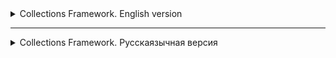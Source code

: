 <details>
<summary>Collections Framework. English version</summary>

<details>
<summary>Basic information about Collections Framework</summary>

# Collections in Java

Any group of individual objects represented as a whole is called a collection of Java objects. In Java, JDK 1.2
defines a separate structure called the "Collection Framework", which contains all classes and interfaces
of Java collections.

In Java, the collection interface (`java.util.Collection`) and the `Map` interface (`java.util.Map`) are the two main "root"
interfaces of Java collection classes.

## What is a framework in Java?

A framework is a set of classes and interfaces that provide a ready—made architecture. To implement a new function
or class, there is no need to define a structure. However, an optimal object-oriented design always includes
a structure with a set of classes in which all classes perform tasks of the same type.

### The need for a separate data collection platform in Java

Before the advent of the Collection Framework (or before JDK 1.2), the standard methods for grouping Java objects (or collections) were
Arrays or Vectors or Hash tables. All these collections did not have a common interface. Thus, although the main purpose
of all collections is the same, the implementation of all these collections was determined independently and had no correlation between
them. In addition, it is very difficult for users to remember all the different methods, syntax, and constructors.

### Advantages of the Java Collection Framework

Since the lack of a data collection system has led to the above set of disadvantages, the advantages
of the data collection system are listed below.

- **Serial API:** The API has a basic set of interfaces such as `Set`, `List` or `Map` common set
  methods.

- **Reduces programming efforts:** The programmer does not need to worry about the design of the Collection, he can
  focus on making the best use of it in your program. So the basic concept is
  Object-oriented programming (i.e. abstraction) has been successfully implemented.

- **Improves the speed and quality of the program:** Improves productivity by providing high-performance
  implement useful data structures and algorithms, because in this case the programmer does not need to think about the best
  implementations of a specific data structure. He may just use a better implementation to significantly boost
  the performance of your algorithm/program.

### Hierarchy of the data collection platform in Java

The `java.util` package contains all the classes and interfaces required by the `collection` framework. The `collection` framework
contains an interface named the `iterable` interface, which makes it easy to iterate through collections. This
The interface is extended by the main `collection` interface, which acts as the root
for the `collection framework'.
All collections extend this interface, thereby extending the properties of the iterator and methods of this interface. The
following figure shows the hierarchy of the `collection framework` data collection structure.

![img.png](images%2Fimg.png)

### Collection interface methods

This interface contains various methods that can be directly used by all collections implementing this
interface.:

| Method | Description |
|-----------------------------|---------------------------------------------------------------------------------|
| `add(Object)`               | Adds an object to the collection.                                                   |
| `addAll(Collection c)` | Adds all items from the specified collection to this collection.                  |
| `clear()` | Removes all items from this collection.                                         |
| `contains(Object o)` | Returns `true` if the collection contains the specified element.                   |
| `containsAll(Collection c)` | Returns `true` if the collection contains all the items from the specified collection. |
| `equals(Object o)` | Compares the specified object with this collection for equality.                     |
| `hashCode()` | Returns the hash code of this collection.                                              |
| `isEmpty()` | Returns `true` if the collection does not contain elements.                        |
| `iterator()` | Returns an iterator for the items in this collection.                             |
| `max()` | Returns the maximum                                                            

</details>

<details>
<summary>Lesson 27. ArrayList</summary>


# Lesson 27. ArrayList in Java

## Introduction to the List Interface in Java

The `List' interface in Java is part of the Java Collections Framework and is an ordered collection (or
sequence) of elements. The items in the list can be accessed and managed by indexes starting from scratch. The main thing
The difference between the `List` interface and standard arrays lies in its flexibility: unlike arrays, the size of lists
can change dynamically. `List` provides methods for adding, deleting, and accessing items, and also
allows you to search and sort data. This interface is implemented by various classes, such
as `ArrayList`, `LinkedList` and others, each of which has its own characteristics and applications. Learning about `List` and its
implementations, especially `ArrayList', is fundamental to the effective use of collections in Java.

## Introduction to ArrayList

![img_1.png](images%2Fimg_1.png)

### Overview: What is an ArrayList and how does it differ from regular arrays

An `ArrayList` in Java is an implementation of a dynamic array that is part of the Java Collections Framework. Unlike
standard arrays, `ArrayList` provides the ability to dynamically resize. This means that
elements can be added or removed, and the size of the `ArrayList` will automatically adapt to these
changes. 'ArrayList` supports only object data types and cannot store primitive types directly.

### Advantages of using ArrayList over arrays

- **Size flexibility**: The main advantage of `ArrayList` over standard arrays is its ability to
  change the size during program execution. This allows for more efficient memory management, especially when accurate
  The number of elements is unknown in advance.
- **Convenient methods**: `ArrayList` provides many built-in methods for managing elements, such as
  adding, deleting, searching and sorting, which makes it more convenient to use compared to the usual ones
  arrays.
- **Auto-packing and auto-unpacking**: With 'ArrayList`, you can easily use wrapper classes for primitive
  data types such as `Integer` and `Double`, which are automatically packed and unpacked.

## Basics of working with ArrayList

### Creating an ArrayList: How to initialize and use ArrayList

There are several ways to create an `ArrayList`. The easiest way is to use a constructor without arguments, which
creates an empty list. You can also initialize an `ArrayList` with an initial capacity or an existing collection.
For example, `ArrayList<String> list = new ArrayList<>();` creates an empty list of strings.

### Main methods: add, get, set, remove, size

- `add(Object)` - adds an item to the end of the list.
- `get(int index)` - returns an element at the specified index.
- `set(int index, Object)` - replaces the element in the specified position.
- `remove(int index)` or `remove(Object)` - removes an element by index or value.
- `size()` - returns the number of items in the list.

### Automatic resizing: How the ArrayList automatically expands and contracts

The `ArrayList` automatically increases its capacity when the number of items exceeds the current capacity of the list. This
is due to the redistribution of the internal array. When deleting elements, the size of the `ArrayList` does not decrease
automatically, but you can manually reduce the size using the `trimToSize()` method.

## Working with data in ArrayList

### Adding Elements: Different ways to add elements
- **Direct addition**: Using the `add(Object)` method to add an item to the end of the list.
- **Adding by index**: The `add(int index, Object element)` method allows you to insert an element at a certain position in the list.

![img_2.png](images%2Fimg_2.png)

### Deleting items: How and when to delete items from the list
- **Deleting by index**: The `remove(int index)` method deletes an element at the specified index.
- **Deletion by value**: The `remove(Object o)` method deletes the first occurrence of the specified element, if it is present in the list.

![img_3.png](images%2Fimg_3.png)

### Searching and updating items: Getting data and changing items in the list
- **Searching for an element**: The `indexOf(Object o)` method returns the index of the first occurrence of the element, `contains(Object o)` checks for the presence of the element.
- **Updating the element**: The `set(int index, Object element)` method replaces the element at the specified position.

### Iterating over elements: Using loops and iterators to bypass the ArrayList
- **Using a for-each loop**: A convenient way to iterate through elements without accessing the index.
- **Using the iterator**: Iterators allow you to more flexibly manage the iteration process, including removing elements during iteration.

| Operation | Complexity | Description |
|---------------------|------------------|----------------------------------------------|
| `add(E e)` | O(1) Amortized | Adding an item to the end of the list. The complexity can increase to O(n) when the array is expanded. |
| `add(int index, E element)` | O(n) | Adding an element to the specified position. Requires shifting all subsequent elements. |
| `get(int index)`    | O(1) | Getting an element by index.               |
| `set(int index, E element)` | O(1) | Replacing an element at a given position.         |
| `remove(int index)` | O(n) | Deleting an element by index. Requires shifting all subsequent elements. |
| `remove(Object o)` | O(n) | Deleting the first occurrence of the specified element, if present. |
| `size()` | O(1) | Getting the size of the list.                    |
| `clear()` | O(n) | Removing all items from the list.           |
| `contains(Object o)`| O(n) | Checking for the presence of an item in the list.          |
| `indexOf(Object o)` | O(n) | Getting the index of the first occurrence of the element.|
| `lastIndexOf(Object o)` | O(n) | Getting the index of the last occurrence of the element. |



## Conclusion: Learning ArrayList in Java

### Summarizing the key points of the lesson
- We have studied the `ArrayList`, a dynamic data structure that provides flexibility and convenience of working with arrays of objects in Java.
- We reviewed the basic operations such as adding, deleting, searching and updating items, as well as various ways to iterate through the list.
- We learned about the advantages of using `ArrayList` compared to standard arrays, including dynamic resizing and more convenient data management methods.

</details>

<details>
<summary>Lesson 28. LinkedList (Linked List)</summary>

# Lesson 28. LinkedList

## Introduction

### Defining linked lists

A Linked List is a data structure consisting of nodes, each of which contains data and
a link (or pointer) to the next node in the list. This structure allows you to efficiently insert and delete elements
without having to redistribute or reorganize the entire data structure, as required in arrays.

### Comparing linked lists with arrays

1. **Dynamic size**: Unlike arrays, the size of a linked list is not fixed, and it can
   dynamically increase or decrease.

2. **Memory**: Linked lists use memory more efficiently, as they allocate memory for new ones
   elements as needed, while arrays require a pre-determined amount of memory,
   even if it is not fully used.

3. **Element access time**: In arrays, access to an element by index is fast, while
   as in linked lists, to access an item, you must go through the list.

4. **Insertion and Deletion**: Inserting and deleting items in linked lists is usually faster than in arrays,
   especially if you need to insert or delete items at the beginning or middle of the list.

5. **Random Access**: Arrays provide efficient random access to items, whereas
   accessing a specific item in a linked list requires a sequential pass from the beginning or end of the list.

6. **Memory for additional data**: Each node in the linked list requires additional memory to
   store a pointer to the next or previous elements, while arrays do not require this.

## Basic concepts

### Singly Linked Lists

A singly linked list is a data structure where each element (node) contains data and a link to the next
node in the list. This is the simplest form of a linked list, where passage is possible only in one direction - from
the beginning to the end:
![img_4.png](images%2Fimg_4.png)

- **Node structure**: Each node contains two elements - data and a link to the next node.
- **Advantages**: Ease of implementation, efficient memory usage, dynamic size management.
- **Disadvantages**: Access to elements is only sequential, deletion requires access to the previous node.

### Doubly Linked Lists

A doubly linked list is similar to a singly linked one, but each node contains links to both the next and
previous nodes. This allows a bidirectional passage through the list:
![img_5.png](images%2Fimg_5.png)

- **Node Structure**: Each node contains data, a link to the next node, and a link to the previous node.
- **Advantages**: Bidirectional access, more convenient removal of elements.
- **Disadvantages**: More memory usage due to additional links, implementation complexity.

### Circular Linked Lists

A cyclic list can be singly connected or doubly connected, but in it the last node contains a reference to the
first node, forming a closed loop. This provides endless cyclic access to the elements:
![img_6.png](images%2Fimg_6.png)

- **Features**: In a singly linked cyclic list, the last node points to the first one. In a doubly connected -
  additionally, the first node points to the last one.
- **Advantages**: Allows infinite traversal of list items, useful for applications where the list
  constantly moving around (for example, carousels).
- **Disadvantages**: The need for additional processing during insertion and deletion to maintain cyclicity,
  it is easy to create an endless cycle with incorrect processing.

## Examples and practical tasks

### Implementation of basic methods for a single-linked and double-linked list

#### A single-linked list

- **Adding an item to the end of the list**: Traversing the list to the last item, then inserting a new node.
- **Deleting an element by value**: Searching for a node with a given value and deleting it, while updating the link
  the previous node.
- **Searching for an element by value**: Sequentially traversing the list, checking the value of each node.

#### A doubly linked list

- **Adding an item to the end of the list**: Inserting a new node after the current last node and updating the links.
- **Deleting an item by value**: Similar to a singly linked list, but with updating the previous and next links.
- **Searching for an item by value**: The same as in a singly linked list, but with the ability to move in both directions.

### Solving typical tasks on linked lists

#### List Conversion

List reversal is the process of changing the direction of relationships so that the first element becomes the last and the last
one becomes the first. This can be done by sequentially rearranging the links to the nodes.

**Example for a singly linked list:**

```java
public void reverse() {
    Node prev = null;
    Node current = head;
    Node next;
    while (current != null) {
        next = current.next;
        current.next = prev;
        prev = current;
        current = next;
    }
    head = prev;
}
```

### Search for the middle element
To find the middle element in the list, you can use two pointers: one moves at double speed, and
the other at a normal speed. When the fast pointer reaches the end of the list, the slow pointer will point to the middle element.

```java
public Node findMiddle() {
    Node fast = head;
    Node slow = head;
    while (fast != null && fast.next != null) {
        fast = fast.next.next;
        slow = slow.next;
    }
    return slow;
}

```

## Conclusion

### A brief overview of the topics covered
In this lesson, we covered the key aspects of working with linked lists in Java. The following topics are considered:
- **Definition and basic concepts of linked lists**: Understanding singly linked, doubly linked and cyclic lists.
- **Implementation of a singly linked list**: Creating a node class, adding, deleting, and searching for elements.
- **Implementation of a doubly linked list**: Extended node structure, features of adding and removing elements.
- **Practical tasks**: Handling the list and searching for the middle element, to develop practical skills of working with lists.

</details>


<details>
<summary>Lesson 28. LinkedList (Linked List)</summary>

# Lesson 28. LinkedList

## Introduction

### Defining linked lists

A Linked List is a data structure consisting of nodes, each of which contains data and
a link (or pointer) to the next node in the list. This structure allows you to efficiently insert and delete elements
without having to redistribute or reorganize the entire data structure, as required in arrays.

### Comparing linked lists with arrays

1. **Dynamic size**: Unlike arrays, the size of a linked list is not fixed, and it can
   dynamically increase or decrease.

2. **Memory**: Linked lists use memory more efficiently, as they allocate memory for new ones
   elements as needed, while arrays require a pre-determined amount of memory,
   even if it is not fully used.

3. **Element access time**: In arrays, access to an element by index is fast, while
   as in linked lists, to access an item, you must go through the list.

4. **Insertion and Deletion**: Inserting and deleting items in linked lists is usually faster than in arrays,
   especially if you need to insert or delete items at the beginning or middle of the list.

5. **Random Access**: Arrays provide efficient random access to items, whereas
   accessing a specific item in a linked list requires a sequential pass from the beginning or end of the list.

6. **Memory for additional data**: Each node in the linked list requires additional memory to
   store a pointer to the next or previous elements, while arrays do not require this.

## Basic concepts

### Singly Linked Lists

A singly linked list is a data structure where each element (node) contains data and a link to the next
node in the list. This is the simplest form of a linked list, where passage is possible only in one direction - from
the beginning to the end:
![img_4.png](images%2Fimg_4.png)

- **Node structure**: Each node contains two elements - data and a link to the next node.
- **Advantages**: Ease of implementation, efficient memory usage, dynamic size management.
- **Disadvantages**: Access to elements is only sequential, deletion requires access to the previous node.

### Doubly Linked Lists

A doubly linked list is similar to a singly linked one, but each node contains links to both the next and
previous nodes. This allows a bidirectional passage through the list:
![img_5.png](images%2Fimg_5.png)

- **Node Structure**: Each node contains data, a link to the next node, and a link to the previous node.
- **Advantages**: Bidirectional access, more convenient removal of elements.
- **Disadvantages**: More memory usage due to additional links, implementation complexity.

### Circular Linked Lists

A cyclic list can be singly connected or doubly connected, but in it the last node contains a reference to the
first node, forming a closed loop. This provides endless cyclic access to the elements:
![img_6.png](images%2Fimg_6.png)

- **Features**: In a singly linked cyclic list, the last node points to the first one. In a doubly connected -
  additionally, the first node points to the last one.
- **Advantages**: Allows infinite traversal of list items, useful for applications where the list
  constantly moving around (for example, carousels).
- **Disadvantages**: The need for additional processing during insertion and deletion to maintain cyclicity,
  it is easy to create an endless cycle with incorrect processing.

## Examples and practical tasks

### Implementation of basic methods for a single-linked and double-linked list

#### A single-linked list

- **Adding an item to the end of the list**: Traversing the list to the last item, then inserting a new node.
- **Deleting an element by value**: Searching for a node with a given value and deleting it, while updating the link
  the previous node.
- **Searching for an element by value**: Sequentially traversing the list, checking the value of each node.

#### A doubly linked list

- **Adding an item to the end of the list**: Inserting a new node after the current last node and updating the links.
- **Deleting an item by value**: Similar to a singly linked list, but with updating the previous and next links.
- **Searching for an item by value**: The same as in a singly linked list, but with the ability to move in both directions.

### Solving typical tasks on linked lists

#### List Conversion

List reversal is the process of changing the direction of relationships so that the first element becomes the last and the last
one becomes the first. This can be done by sequentially rearranging the links to the nodes.

**Example for a singly linked list:**

```java
public void reverse() {
    Node prev = null;
    Node current = head;
    Node next;
    while (current != null) {
        next = current.next;
        current.next = prev;
        prev = current;
        current = next;
    }
    head = prev;
}
```

### Search for the middle element
To find the middle element in the list, you can use two pointers: one moves at double speed, and
the other at a normal speed. When the fast pointer reaches the end of the list, the slow pointer will point to the middle element.

```java
public Node findMiddle() {
    Node fast = head;
    Node slow = head;
    while (fast != null && fast.next != null) {
        fast = fast.next.next;
        slow = slow.next;
    }
    return slow;
}

```

| Operation | LinkedList | ArrayList |
|----------------------|---------------|---------------|
| Adding to the end | O(1) | O(1)* |
| Adding to the beginning | O(1) | O(n) |
| Adding to the middle | O(n) | O(n) |
| Removing from the end | O(n) | O(1)* |
| Deleting from the beginning | O(1) | O(n) |
| Removing from the middle | O(n) | O(n) |
| Index search | O(n) | O(1) |
| Search by value | O(n) | O(n) |
| List size | O(1) | O(1) |

## Conclusion

### A brief overview of the topics covered
In this lesson, we covered the key aspects of working with linked lists in Java. The following topics are considered:
- **Definition and basic concepts of linked lists**: Understanding singly linked, doubly linked and cyclic lists.
- **Implementation of a singly linked list**: Creating a node class, adding, deleting, and searching for elements.
- **Implementation of a doubly linked list**: Extended node structure, features of adding and removing elements.
- **Practical tasks**: Handling the list and searching for the middle element, to develop practical skills of working with lists.

</details>
</details>

------------

<details>
<summary>Collections Framework. Русскаязычная версия</summary>

<details>
<summary>Основная информация о Collections Framework</summary>

# Collections in Java

Любая группа отдельных объектов, представленных как единое целое, называется коллекцией объектов Java. В Java в JDK 1.2
определена отдельная структура под названием "Collection Framework", которая содержит все классы и интерфейсы коллекций
Java.

В Java интерфейс коллекции (`java.util.Collection`) и интерфейс `Map` (`java.util.Map`) — два основных «корневых»
интерфейса классов коллекций Java.

## Что такое фреймворк в Java?

Фреймворк — это набор классов и интерфейсов, которые предоставляют готовую архитектуру. Чтобы реализовать новую функцию
или класс, нет необходимости определять структуру. Однако оптимальный объектно-ориентированный дизайн всегда включает в
себя структуру с набором классов, в которой все классы выполняют задачи одного и того же типа.

### Необходимость в отдельной платформе сбора данных в Java

До появления Collection Framework (или до JDK 1.2) стандартными методами группировки объектов Java (или коллекций) были
Массивы или Векторы или Хеш-таблицы. Все эти коллекции не имели общего интерфейса. Таким образом, хотя основная цель
всех коллекций одна и та же, реализация всех этих коллекций определялась независимо и не имела никакой корреляции между
ними. Кроме того, пользователям очень сложно запомнить все различные методы, синтаксис и конструкторы.

### Преимущества Java Collection Framework

Поскольку отсутствие системы сбора данных привело к вышеуказанному набору недостатков, ниже приведены преимущества
системы сбора данных.

- **Последовательный API:** API имеет базовый набор интерфейсов, таких как `Set`, `List` или `Map` общий набор
  методов.

- **Уменьшает усилия по программированию:** Программисту не нужно беспокоиться о дизайне Коллекции, он может
  сосредоточиться на ее наилучшем использовании в своей программе. Таким образом, основная концепция
  объектно-ориентированного программирования (т.е. абстракции) была успешно реализована.

- **Повышает скорость и качество программы:** Повышает производительность за счет обеспечения высокопроизводительной
  реализации полезных структур данных и алгоритмов, поскольку в этом случае программисту не нужно думать о лучшей
  реализации конкретная структура данных. Он может просто использовать лучшую реализацию, чтобы значительно повысить
  производительность своего алгоритма/программы.

### Иерархия платформы сбора данных в Java

Пакет `java.util` содержит все классы и интерфейсы, необходимые платформе `collection` framework. Фреймворк `collection`
содержит интерфейс с именем `iterable` интерфейс, который позволяет легко перебирать коллекции. Этот
интерфейс расширяется за счет основного интерфейса `collection`, который выступает в качестве корня
для `collection framework`.
Все коллекции расширяют этот интерфейс, тем самым расширяя свойства итератора и методов этого интерфейса. На
следующем рисунке показана иерархия структуры сбора данных `collection framework`.

![img.png](images%2Fimg.png)

### Методы интерфейса коллекции

Этот интерфейс содержит различные методы, которые могут напрямую использоваться всеми коллекциями, реализующими этот
интерфейс:

| Метод                       | Описание                                                                        |
|-----------------------------|---------------------------------------------------------------------------------|
| `add(Object)`               | Добавляет объект в коллекцию.                                                   |
| `addAll(Collection c)`      | Добавляет все элементы из указанной коллекции в эту коллекцию.                  |
| `clear()`                   | Удаляет все элементы из этой коллекции.                                         |
| `contains(Object o)`        | Возвращает `true`, если коллекция содержит указанный элемент.                   |
| `containsAll(Collection c)` | Возвращает `true`, если коллекция содержит все элементы из указанной коллекции. |
| `equals(Object o)`          | Сравнивает указанный объект с этой коллекцией на равенство.                     |
| `hashCode()`                | Возвращает хеш-код этой коллекции.                                              |
| `isEmpty()`                 | Возвращает `true`, если коллекция не содержит элементов.                        |
| `iterator()`                | Возвращает итератор для элементов в этой коллекции.                             |
| `max()`                     | Возвращает максималь                                                            

</details>

<details>
<summary>Урок  27. ArrayList</summary>


# Lesson 27. ArrayList в Java

## Введение в Интерфейс List в Java

Интерфейс `List` в Java является частью Java Collections Framework и представляет собой упорядоченную коллекцию (или
последовательность) элементов. Элементы в списке могут быть доступны и управляемы по индексам, начиная с нуля. Главное
отличие интерфейса `List` от стандартных массивов заключается в его гибкости: в отличие от массивов, размер списков
может динамически изменяться. `List` предоставляет методы для добавления, удаления и доступа к элементам, а также
позволяет выполнять поиск и сортировку данных. Этот интерфейс реализуется различными классами, такими
как `ArrayList`, `LinkedList` и другими, каждый из которых имеет свои особенности и применения. Изучение `List` и его
реализаций, особенно `ArrayList`, является фундаментальным для эффективного использования коллекций в Java.

## Введение в ArrayList

![img_1.png](images%2Fimg_1.png)

### Обзор: Что такое ArrayList и как он отличается от обычных массивов

`ArrayList` в Java — это реализация динамического массива, которая является частью Java Collections Framework. В отличие
от стандартных массивов, `ArrayList` обеспечивает возможность динамического изменения размера. Это означает, что
элементы могут быть добавлены или удалены, и размер `ArrayList` будет автоматически адаптироваться к этим
изменениям. `ArrayList` поддерживает только объектные типы данных и не может хранить примитивные типы напрямую.

### Преимущества использования ArrayList по сравнению с массивами

- **Гибкость размера**: Основное преимущество `ArrayList` перед стандартными массивами заключается в его способности
  изменять размер во время выполнения программы. Это позволяет более эффективно управлять памятью, особенно когда точное
  количество элементов заранее неизвестно.
- **Удобные методы**: `ArrayList` предоставляет множество встроенных методов для управления элементами, таких как
  добавление, удаление, поиск и сортировка, что делает его более удобным в использовании по сравнению с обычными
  массивами.
- **Автоупаковка и автораспаковка**: С `ArrayList` можно легко использовать оберточные классы для примитивных типов
  данных, такие как `Integer` и `Double`, которые автоматически упаковываются и распаковываются.

## Основы работы с ArrayList

### Создание ArrayList: Как инициализировать и использовать ArrayList

`ArrayList` можно создать несколькими способами. Самый простой способ - использовать конструктор без аргументов, который
создает пустой список. Также можно инициализировать `ArrayList` с начальной емкостью или существующей коллекцией.
Например, `ArrayList<String> list = new ArrayList<>();` создает пустой список строк.

### Основные методы: add, get, set, remove, size

- `add(Object)` - добавляет элемент в конец списка.
- `get(int index)` - возвращает элемент по указанному индексу.
- `set(int index, Object)` - заменяет элемент в указанной позиции.
- `remove(int index)` или `remove(Object)` - удаляет элемент по индексу или значению.
- `size()` - возвращает количество элементов в списке.

### Автоматическое изменение размера: Как ArrayList автоматически расширяется и сжимается

`ArrayList` автоматически увеличивает свою емкость, когда количество элементов превышает текущую емкость списка. Это
происходит благодаря перераспределению внутреннего массива. При удалении элементов размер `ArrayList` не уменьшается
автоматически, но можно вручную уменьшить размер, используя метод `trimToSize()`.

## Работа с данными в ArrayList

### Добавление элементов: Различные способы добавления элементов
- **Прямое добавление**: Использование метода `add(Object)` для добавления элемента в конец списка.
- **Добавление по индексу**: Метод `add(int index, Object element)` позволяет вставить элемент на определенную позицию в списке.

![img_2.png](images%2Fimg_2.png)

### Удаление элементов: Как и когда следует удалять элементы из списка
- **Удаление по индексу**: Метод `remove(int index)` удаляет элемент по указанному индексу.
- **Удаление по значению**: Метод `remove(Object o)` удаляет первое вхождение указанного элемента, если он присутствует в списке.

![img_3.png](images%2Fimg_3.png)

### Поиск и обновление элементов: Получение данных и изменение элементов в списке
- **Поиск элемента**: Метод `indexOf(Object o)` возвращает индекс первого вхождения элемента, `contains(Object o)` проверяет наличие элемента.
- **Обновление элемента**: Метод `set(int index, Object element)` заменяет элемент на указанной позиции.

### Перебор элементов: Использование циклов и итераторов для обхода ArrayList
- **Использование for-each цикла**: Удобный способ перебора элементов без доступа к индексу.
- **Использование итератора**: Итераторы позволяют более гибко управлять процессом перебора, включая удаление элементов во время итерации.

| Операция            | Сложность        | Описание                                     |
|---------------------|------------------|----------------------------------------------|
| `add(E e)`          | O(1) амортизированно | Добавление элемента в конец списка. Сложность может увеличиться до O(n) при расширении массива. |
| `add(int index, E element)` | O(n) | Добавление элемента в заданную позицию. Требует сдвига всех последующих элементов. |
| `get(int index)`    | O(1)             | Получение элемента по индексу.               |
| `set(int index, E element)` | O(1) | Замена элемента на заданной позиции.         |
| `remove(int index)` | O(n)             | Удаление элемента по индексу. Требует сдвига всех последующих элементов. |
| `remove(Object o)`  | O(n)             | Удаление первого вхождения указанного элемента, если он присутствует. |
| `size()`            | O(1)             | Получение размера списка.                    |
| `clear()`           | O(n)             | Удаление всех элементов из списка.           |
| `contains(Object o)`| O(n)             | Проверка наличия элемента в списке.          |
| `indexOf(Object o)` | O(n)             | Получение индекса первого вхождения элемента.|
| `lastIndexOf(Object o)` | O(n)         | Получение индекса последнего вхождения элемента. |



## Заключение: Изучение ArrayList в Java

### Обобщение ключевых моментов урока
- Мы изучили `ArrayList` — динамическую структуру данных, которая обеспечивает гибкость и удобство работы с массивами объектов в Java.
- Рассмотрели основные операции, такие как добавление, удаление, поиск и обновление элементов, а также различные способы итерации по списку.
- Узнали о преимуществах использования `ArrayList` по сравнению со стандартными массивами, включая динамическое изменение размера и более удобные методы управления данными.

</details>

<details>
<summary>Урок  28. LinkedList (Связанный список)</summary>

# Lesson 28.LinkedList (Связанный список)

## План урока по теме "Связные списки (Linked List) в Java"

## Введение

### Определение связных списков

Linked List (Связный список) - это структура данных, состоящая из узлов, каждый из которых содержит данные и ссылку
(или указатель) на следующий узел в списке. Эта структура позволяет эффективно вставлять и удалять элементы
без необходимости перераспределения или реорганизации всей структуры данных, как это требуется в массивах.

### Сравнение связных списков с массивами

1. **Динамический размер**: В отличие от массивов, размер связного списка не фиксирован, и он может
   динамически увеличиваться или уменьшаться.

2. **Память**: Связные списки более эффективно используют память, так как они выделяют память под новые
   элементы по мере необходимости, в то время как массивы требуют заранее определенного количества памяти,
   даже если она не полностью используется.

3. **Время доступа к элементам**: В массивах доступ к элементу по индексу выполняется быстро, в то время
   как в связных списках для доступа к элементу необходимо пройти через список.

4. **Вставка и удаление**: Вставка и удаление элементов в связных списках обычно быстрее, чем в массивах,
   особенно если необходимо вставить или удалить элементы в начале или середине списка.

5. **Случайный доступ**: Массивы обеспечивают эффективный случайный доступ к элементам, тогда как для
   доступа к определенному элементу в связном списке требуется последовательный проход от начала или конца списка.

6. **Память на дополнительные данные**: Каждый узел в связном списке требует дополнительной памяти для
   хранения указателя на следующий или предыдущий элементы, в то время как массивы не требуют этого.

## Основные концепции

### Односвязные списки (Singly Linked Lists)

Односвязный список - это структура данных, где каждый элемент (узел) содержит данные и ссылку на следующий
узел в списке. Это самая простая форма связного списка, где проход возможен только в одном направлении - от
начала к концу:
![img_4.png](images%2Fimg_4.png)

- **Структура узла**: Каждый узел содержит два элемента - данные и ссылку на следующий узел.
- **Преимущества**: Простота реализации, эффективное использование памяти, динамичное управление размером.
- **Недостатки**: Доступ к элементам только последовательный, удаление требует доступа к предыдущему узлу.

### Двусвязные списки (Doubly Linked Lists)

Двусвязный список похож на односвязный, но каждый узел содержит ссылки как на следующий, так и на
предыдущий узлы. Это позволяет двунаправленный проход по списку:
![img_5.png](images%2Fimg_5.png)

- **Структура узла**: Каждый узел содержит данные, ссылку на следующий узел и ссылку на предыдущий узел.
- **Преимущества**: Двунаправленный доступ, более удобное удаление элементов.
- **Недостатки**: Больше занимаемой памяти из-за дополнительных ссылок, сложность реализации.

### Циклические списки (Circular Linked Lists)

Циклический список может быть односвязным или двусвязным, но в нем последний узел содержит ссылку на
первый узел, формируя замкнутый цикл. Это обеспечивает бесконечный циклический доступ к элементам:
![img_6.png](images%2Fimg_6.png)

- **Особенности**: В односвязном циклическом списке последний узел указывает на первый. В двусвязном -
  дополнительно первый узел указывает на последний.
- **Преимущества**: Позволяет бесконечно обходить элементы списка, полезно для приложений, где список
  постоянно перебирается (например, карусели).
- **Недостатки**: Необходимость дополнительной обработки при вставке и удалении для поддержания цикличности,
  легко создать бесконечный цикл при неправильной обработке.

## Примеры и практические задачи

### Реализация базовых методов для односвязного и двусвязного списка

#### Односвязный список

- **Добавление элемента в конец списка**: Проход по списку до последнего элемента, затем вставка нового узла.
- **Удаление элемента по значению**: Поиск узла с заданным значением и его удаление, при этом необходимо обновить ссылку
  предыдущего узла.
- **Поиск элемента по значению**: Последовательный проход по списку с проверкой значения каждого узла.

#### Двусвязный список

- **Добавление элемента в конец списка**: Вставка нового узла после текущего последнего узла и обновление ссылок.
- **Удаление элемента по значению**: Аналогично односвязному списку, но с обновлением предыдущей и следующей ссылок.
- **Поиск элемента по значению**: Такой же, как в односвязном списке, но с возможностью движения в обоих направлениях.

### Решение типичных задач на связные списки

#### Обращение списка

Обращение списка - это процесс изменения направления связей так, чтобы первый элемент стал последним, а последний -
первым. Это можно сделать путем последовательного переставления ссылок на узлы.

**Пример для односвязного списка:**

```java
public void reverse() {
    Node prev = null;
    Node current = head;
    Node next;
    while (current != null) {
        next = current.next;
        current.next = prev;
        prev = current;
        current = next;
    }
    head = prev;
}
```

### Поиск среднего элемента
Для нахождения среднего элемента в списке можно использовать два указателя: один перемещается с двойной скоростью, а
другой - с обычной. Когда быстрый указатель достигает конца списка, медленный будет указывать на средний элемент.

```java
public Node findMiddle() {
    Node fast = head;
    Node slow = head;
    while (fast != null && fast.next != null) {
        fast = fast.next.next;
        slow = slow.next;
    }
    return slow;
}

```

| Операция             | LinkedList    | ArrayList     |
|----------------------|---------------|---------------|
| Добавление в конец   | O(1)          | O(1)*         |
| Добавление в начало  | O(1)          | O(n)          |
| Добавление в середину| O(n)          | O(n)          |
| Удаление из конца    | O(n)          | O(1)*         |
| Удаление из начала   | O(1)          | O(n)          |
| Удаление из середины | O(n)          | O(n)          |
| Поиск по индексу     | O(n)          | O(1)          |
| Поиск по значению    | O(n)          | O(n)          |
| Размер списка        | O(1)          | O(1)          |

## Заключение

### Краткий обзор пройденных тем
В рамках данного урока мы охватили ключевые аспекты работы со связными списками в Java. Рассмотрены следующие темы:
- **Определение и основные концепции связных списков**: Понимание односвязных, двусвязных и циклических списков.
- **Реализация односвязного списка**: Создание класса узла, добавление, удаление и поиск элементов.
- **Реализация двусвязного списка**: Расширенная структура узла, особенности добавления и удаления элементов.
- **Практические задачи**: Обращение списка и поиск среднего элемента, для развития практических навыков работы со списками.

</details>
</details>


